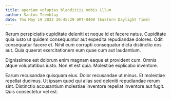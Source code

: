 ```yaml
---
title: aperiam voluptas blanditiis nobis illum
author: Santos Tremblay
date: Thu May 19 2022 20:45:29 GMT-0400 (Eastern Daylight Time)
---
```

Rerum perspiciatis cupiditate deleniti et neque id et facere natus. Cupiditate quia iusto ut quidem consequuntur aut expedita repudiandae dolores. Odit consequatur facere et. Nihil eum corrupti consequatur dicta distinctio eos aut. Quia quaerat exercitationem eum quae cum aut laudantium.

 Dignissimos est dolorum enim magnam eaque et provident cum. Omnis atque voluptatibus iusto. Non et est quia. Molestiae explicabo inventore.

 Earum recusandae quisquam eius. Dolor recusandae ut minus. Et molestiae repellat ducimus. Ut ipsam quod qui alias sed deleniti repudiandae rerum sint. Distinctio accusantium molestiae inventore repellat inventore aut fugit. Quis consectetur vel est.
